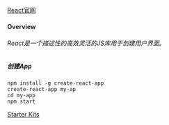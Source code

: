 [React官网](https://reactjs.org)

#### Overview

###### React是一个描述性的高效灵活的JS库用于创建用户界面。

##### 创建App

	npm install -g create-react-app  
	create-react-app my-ap
	cd my-app
	npm start
	
[Starter Kits](https://reactjs.org/community/starter-kits.html)